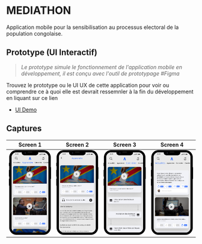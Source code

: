 # MEDIATHON
Application mobile pour la sensibilisation au processus electoral de la population congolaise.

## Prototype (UI Interactif)

> _Le prototype simule le fonctionnement de l'application mobile en développement, il est conçu avec l'outil de prototypage #Figma_

Trouvez le prototype ou le UI UX de cette application pour voir ou comprendre ce à quoi elle est devrait ressemnler à la fin du développement en liquant sur ce lien
- [UI Demo](https://www.figma.com/proto/XbpxuJYejraLf3Ik2npwL9/mediaapp?node-id=220%3A1712&scaling=min-zoom&page-id=220%3A1687)

## Captures

| Screen 1  | Screen 2 | Screen 3 | Screen 4 |
| ------------- | ------------- | ------------- | ------------- |
| ![This is an image](assets/mediaappscreens/iphone_13_mini.png)  | ![This is an image](assets/mediaappscreens/iphone_13_mini-4.png)  | ![This is an image](assets/mediaappscreens/iphone_13_mini-2.png) | ![This is an image](assets/mediaappscreens/iphone_13_mini-1.png) |

